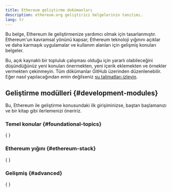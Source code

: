 ```yaml
---
title: Ethereum geliştirme dokümanları
description: ethereum.org geliştirici belgelerinin tanıtımı.
lang: tr
---
```


Bu belge, Ethereum ile geliştirmenize yardımcı olmak için tasarlanmıştır. Ethereum'un kavramsal yönünü kapsar, Ethereum teknoloji yığınını açıklar ve daha karmaşık uygulamalar ve kullanım alanları için gelişmiş konuları belgeler.

Bu, açık kaynaklı bir topluluk çalışması olduğu için yararlı olabileceğini düşündüğünüz yeni konuları önermekten, yeni içerik eklemekten ve örnekler vermekten çekinmeyin. Tüm dökümanlar GitHub üzerinden düzenlenebilir. Eğer nasıl yapılacağından emin değilseniz [şu talimatları izleyin](https://github.com/ethereum/ethereum-org-website/blob/dev/docs/editing-markdown.md).

## Geliştirme modülleri {#development-modules}

Bu, Ethereum ile geliştirme konusundaki ilk girişiminizse, baştan başlamanızı ve bir kitap gibi ilerlemenizi öneririz.

### Temel konular {#foundational-topics}

{
<DeveloperDocsLinks headerId="foundational-topics" />
}

### Ethereum yığını {#ethereum-stack}

{
<DeveloperDocsLinks headerId="ethereum-stack" />
}

### Gelişmiş {#advanced}

{
<DeveloperDocsLinks headerId="advanced" />
}
